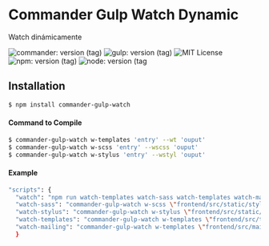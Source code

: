 # Commander Gulp Watch Dynamic

<p>Watch dinámicamente</p>
 
![commander: version (tag)](https://img.shields.io/badge/commander-v3.0.2-blue?style=for-the-badge)
![gulp: version (tag)](https://img.shields.io/badge/gulp-v4.0.2-orange?style=for-the-badge)
![MIT License](https://img.shields.io/badge/lincense-MIT-yellow?style=for-the-badge) 
![npm: version (tag)](https://img.shields.io/badge/npm-v7.0.15-red?style=for-the-badge)
![node: version (tag](https://img.shields.io/badge/node-v15.4.0-green?style=for-the-badge)


## Installation

```bash
$ npm install commander-gulp-watch
```


#### Command to Compile

```bash
$ commander-gulp-watch w-templates 'entry' --wt 'ouput'
$ commander-gulp-watch w-scss 'entry' --wscss 'ouput'
$ commander-gulp-watch w-stylus 'entry' --wstyl 'ouput'
```


#### Example

```bash
"scripts": {
  "watch": "npm run watch-templates watch-sass watch-templates watch-mailing",
  "watch-sass": "commander-gulp-watch w-scss \"frontend/src/static/styles/*.scss\" \"frontend/src/static/styles/**/*.scss\" --wscss  \"docs/styles/\"",
  "watch-stylus": "commander-gulp-watch w-stylus \"frontend/src/static/styles/*.styl\" \"frontend/src/static/styles/**/*.styl\" --wstyl  \"docs/styles/\"",
  "watch-templates": "commander-gulp-watch w-templates \"frontend/src/templates/*.pug\" \"frontend/src/templates/**/*.pug\" --wt  \"docs/\"",
  "watch-mailing": "commander-gulp-watch w-templates \"frontend/src/mail/*.pug\" \"frontend/src/mail/**/*.pug\" --wt  \"docs/\""
  }
```
